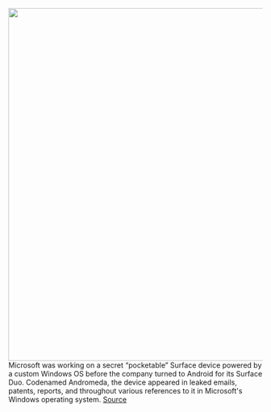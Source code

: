 <img src='https://cdn.vox-cdn.com/thumbor/8Qg0DiTgt0IxMIZtLObtjoWjQbg=/0x0:1600x946/1200x0/filters:focal(0x0:1600x946):no_upscale()/cdn.vox-cdn.com/uploads/chorus_asset/file/23184378/andromeda_os_screenshots_2.jpg' width='700px' /><br/>
Microsoft was working on a secret “pocketable” Surface device powered by a custom Windows OS before the company turned to Android for its Surface Duo. Codenamed Andromeda, the device appeared in leaked emails, patents, reports, and throughout various references to it in Microsoft's Windows operating system.
<a href='https://www.theverge.com/2022/1/21/22894713/microsoft-windows-andromeda-os-dual-screen-devices-video'> Source <a/>